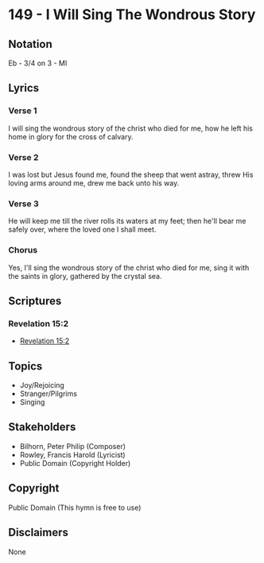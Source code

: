 # 149 - I Will Sing The Wondrous Story

## Notation

Eb - 3/4 on 3 - MI

## Lyrics

### Verse 1

I will sing the wondrous story of the christ who died for me, how he left his home in glory for the cross of calvary.

### Verse 2

I was lost but Jesus found me, found the sheep that went astray, threw His loving arms around me, drew me back unto his way.

### Verse 3

He will keep me till the river rolls its waters at my feet; then he'll bear me safely over, where the loved one I shall meet.

### Chorus

Yes, I'll sing the wondrous story of the christ who died for me, sing it with the saints in glory, gathered by the crystal sea.


## Scriptures

### Revelation 15:2

- [Revelation 15:2](https://www.biblegateway.com/passage/?search=Revelation%2015%3A2)


## Topics

- Joy/Rejoicing
- Stranger/Pilgrims
- Singing

## Stakeholders

- Bilhorn, Peter Philip (Composer)
- Rowley, Francis Harold (Lyricist)
- Public Domain (Copyright Holder)

## Copyright

Public Domain
(This hymn is free to use)

## Disclaimers

None

